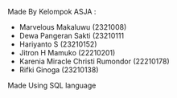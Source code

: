 Made By Kelompok ASJA :
- Marvelous Makaluwu (2321008)
- Dewa Pangeran Sakti (23210111
- Hariyanto S (23210152)
- Jitron H Mamuko (22210201)
- Karenia Miracle Christi Rumondor (22210178)
- Rifki Ginoga (23210138)

Made Using SQL language
